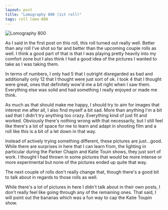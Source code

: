 ```yaml
---
layout: post
title: "Lomography 800 (1st roll)"
tags: roll lomo-800
---
```


![Lomography 800](/assets/rolls/Lomography800-1.jpg)

As I said in the first post on this roll, this roll turned out really well. Better than any roll I've shot so far and better than the upcoming couple rolls as well. I think a good part of that is that I was playing pretty heavily into my comfort zone but I also think I had a good idea of the pictures I wanted to take as I was taking them.

In terms of numbers, I only had 5 that I outright disregarded as bad and additionally only 12 that I thought were just sort of ok. I took 4 that I thought were great, ones that definitely wow'd me a bit right when I saw them. Everything else was solid and had something I really enjoyed or made me think.

As much as that should make me happy, I should try to aim for images that interest me after all, I also find myself a bit sad. More than anything I'm a bit sad that I didn't try anything too crazy. Everything kind of just fit and worked. Obviously there's nothing wrong with that necessarily, but I still feel like there's a lot of space for me to learn and adapt in shooting film and a roll like this is a bit of a let down in that way.

Instead of actively trying something different, these pictures are just...good. While there are surprises in here that I can learn from, the lighting in particular during the Parker Chapin and Katie Touin shows, they just sort of work. I thought I had thrown in some pictures that would be more intense or more experimental but none of the pictures ended up quite that way.

The next couple of rolls don't really change that, though there's a good bit to talk about in regards to those rolls as well.

While there's a lot of pictures in here I didn't talk about in their own posts, I don't really feel like going through any of the remaining ones. That said, I will point out the bananas which was a fun way to cap the Katie Toupin show.
